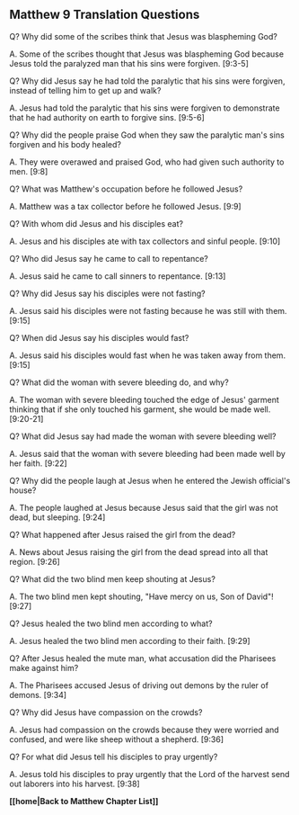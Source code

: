 ## Matthew 9 Translation Questions ##

Q? Why did some of the scribes think that Jesus was blaspheming God?

A. Some of the scribes thought that Jesus was blaspheming God because Jesus told the paralyzed man that his sins were forgiven. [9:3-5]

Q? Why did Jesus say he had told the paralytic that his sins were forgiven, instead of telling him to get up and walk?

A. Jesus had told the paralytic that his sins were forgiven to demonstrate that he had authority on earth to forgive sins. [9:5-6]

Q? Why did the people praise God when they saw the paralytic man's sins forgiven and his body healed?

A. They were overawed and praised God, who had given such authority to men. [9:8]

Q? What was Matthew's occupation before he followed Jesus?

A. Matthew was a tax collector before he followed Jesus. [9:9]

Q? With whom did Jesus and his disciples eat?

A. Jesus and his disciples ate with tax collectors and sinful people. [9:10]

Q? Who did Jesus say he came to call to repentance?

A. Jesus said he came to call sinners to repentance. [9:13]

Q? Why did Jesus say his disciples were not fasting?

A. Jesus said his disciples were not fasting because he was still with them. [9:15]

Q? When did Jesus say his disciples would fast?

A. Jesus said his disciples would fast when he was taken away from them. [9:15]

Q? What did the woman with severe bleeding do, and why?

A. The woman with severe bleeding touched the edge of Jesus' garment thinking that if she only touched his garment, she would be made well. [9:20-21]

Q? What did Jesus say had made the woman with severe bleeding well?

A. Jesus said that the woman with severe bleeding had been made well by her faith. [9:22]

Q? Why did the people laugh at Jesus when he entered the Jewish official's house?

A. The people laughed at Jesus because Jesus said that the girl was not dead, but sleeping. [9:24]

Q? What happened after Jesus raised the girl from the dead?

A. News about Jesus raising the girl from the dead spread into all that region. [9:26]

Q? What did the two blind men keep shouting at Jesus?

A. The two blind men kept shouting, "Have mercy on us, Son of David"! [9:27]

Q? Jesus healed the two blind men according to what?

A. Jesus healed the two blind men according to their faith. [9:29]

Q? After Jesus healed the mute man, what accusation did the Pharisees make against him?

A. The Pharisees accused Jesus of driving out demons by the ruler of demons. [9:34]

Q? Why did Jesus have compassion on the crowds?

A. Jesus had compassion on the crowds because they were worried and confused, and were like sheep without a shepherd. [9:36]

Q? For what did Jesus tell his disciples to pray urgently?

A. Jesus told his disciples to pray urgently that the Lord of the harvest send out laborers into his harvest. [9:38]

__[[home|Back to Matthew Chapter List]]__


